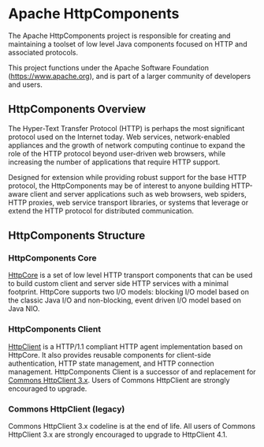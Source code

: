 <!--
    Licensed to the Apache Software Foundation (ASF) under one
    or more contributor license agreements.  See the NOTICE file
    distributed with this work for additional information
    regarding copyright ownership.  The ASF licenses this file
    to you under the Apache License, Version 2.0 (the
    "License"); you may not use this file except in compliance
    with the License.  You may obtain a copy of the License at
    
      http://www.apache.org/licenses/LICENSE-2.0
    
    Unless required by applicable law or agreed to in writing,
    software distributed under the License is distributed on an
    "AS IS" BASIS, WITHOUT WARRANTIES OR CONDITIONS OF ANY
    KIND, either express or implied.  See the License for the
    specific language governing permissions and limitations
    under the License.
-->

Apache HttpComponents
=====================

The Apache HttpComponents project is responsible for creating and maintaining a toolset of low level Java components
focused on HTTP and associated protocols.

This project functions under the Apache Software Foundation (https://www.apache.org), and is part of a larger community
of developers and users.

HttpComponents Overview
-----------------------

The Hyper-Text Transfer Protocol (HTTP) is perhaps the most significant protocol used on the Internet today. Web
services, network-enabled appliances and the growth of network computing continue to expand the role of the HTTP
protocol beyond user-driven web browsers, while increasing the number of applications that require HTTP support.

Designed for extension while providing robust support for the base HTTP protocol, the HttpComponents may be of interest
to anyone building HTTP-aware client and server applications such as web browsers, web spiders, HTTP proxies, web
service transport libraries, or systems that leverage or extend the HTTP protocol for distributed communication.

HttpComponents Structure
-----------------------

### HttpComponents Core

[HttpCore](./httpcomponents-core-ga/) is a set of low level HTTP transport components that can be used to build custom
client and server side HTTP services with a minimal footprint. HttpCore supports two I/O models: blocking I/O model
based on the classic Java I/O and non-blocking, event driven I/O model based on Java NIO.

### HttpComponents Client

[HttpClient](./httpcomponents-client-ga/) is a HTTP/1.1 compliant HTTP agent implementation based on HttpCore. It also
provides reusable components for client-side authentication, HTTP state management, and HTTP connection management.
HttpComponents Client is a successor of and replacement for
[Commons HttpClient 3.x](https://hc.apache.org/httpclient-legacy/index.html). Users of Commons HttpClient are strongly
encouraged to upgrade.

### Commons HttpClient (legacy)

Commons HttpClient 3.x codeline is at the end of life. All users of Commons HttpClient 3.x are strongly encouraged to
upgrade to HttpClient 4.1. 
